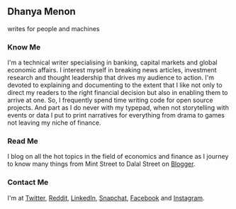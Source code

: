 ## Dhanya Menon

writes for people and machines

### Know Me

I'm a technical writer specialising in banking, capital markets and global economic affairs. I interest myself in breaking news articles, investment research and thought leadership that drives my audience to action. I'm devoted to explaining and documenting to the extent that I like not only to direct my readers to the right financial decision but also in enabling them to arrive at one. So, I frequently spend time writing code for open source projects. And part as I do never with my typepad, when not storytelling with events or data I put to print narratives for everything from drama to games not leaving my niche of finance. 

### Read Me

I blog on all the hot topics in the field of economics and finance as I journey to know many things from Mint Street to Dalal Street on [Blogger](https://mmedhanyamenonmba.blogspot.com/).

### Contact Me

I'm at [Twitter](https://www.twitter.com/mizdhanyamenon), [Reddit](https://www.reddit.com/user/dominadhanyamenonmba), [LinkedIn](https://www.linkedin.com/in/sayidadhanyamenonmba), [Snapchat](https://www.snapchat.com/add/maamdhanyamenon), [Facebook](https://www.facebook.com/susridhanyamenonmba) and [Instagram](https://www.instagram.com/srtadhanyamenonmba).
